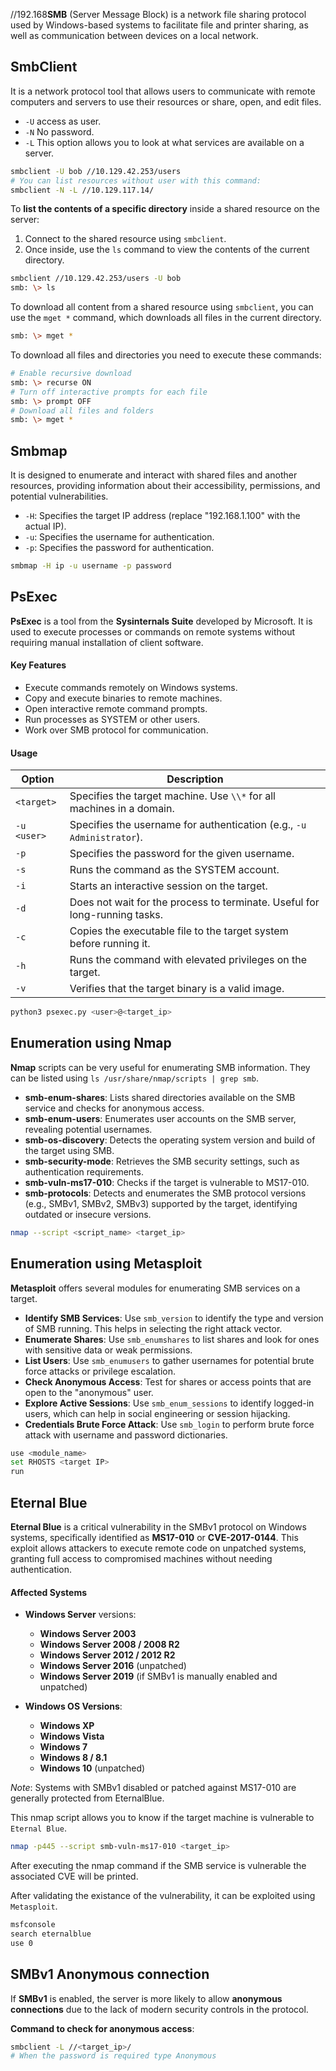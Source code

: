  //192.168**SMB** (Server Message Block) is a network file sharing protocol used by Windows-based systems to facilitate file and printer sharing, as well as communication between devices on a local network.
## SmbClient 
It is a network protocol tool that allows users to communicate with remote computers and servers to use their resources or share, open, and edit files.

- `-U` access as user.
- `-N` No password.
- `-L` This option allows you to look at what services are available on a server.
```bash
smbclient -U bob //10.129.42.253/users
# You can list resources without user with this command:
smbclient -N -L //10.129.117.14/
```

To **list the contents of a specific directory** inside a shared resource on the server:

1. Connect to the shared resource using `smbclient`.
2. Once inside, use the `ls` command to view the contents of the current directory.

```bash
smbclient //10.129.42.253/users -U bob
smb: \> ls
```

To download all content from a shared resource using `smbclient`, you can use the `mget *` command, which downloads all files in the current directory.

```bash
smb: \> mget *
```

To download all files and directories you need to execute these commands:

```bash
# Enable recursive download
smb: \> recurse ON
# Turn off interactive prompts for each file
smb: \> prompt OFF
# Download all files and folders
smb: \> mget *
```

## Smbmap
It is designed to enumerate and interact with shared files and another resources, providing information about their accessibility, permissions, and potential vulnerabilities.
- `-H`: Specifies the target IP address (replace "192.168.1.100" with the actual IP).
- `-u`: Specifies the username for authentication.
- `-p`: Specifies the password for authentication.
```bash
smbmap -H ip -u username -p password
```


## PsExec
**PsExec** is a tool from the **Sysinternals Suite** developed by Microsoft. It is used to execute processes or commands on remote systems without requiring manual installation of client software.

#### Key Features

- Execute commands remotely on Windows systems.
- Copy and execute binaries to remote machines.
- Open interactive remote command prompts.
- Run processes as SYSTEM or other users.
- Work over SMB protocol for communication.

#### Usage

| Option      | Description                                                                |
| ----------- | -------------------------------------------------------------------------- |
| `<target>`  | Specifies the target machine. Use `\\*` for all machines in a domain.      |
| `-u <user>` | Specifies the username for authentication (e.g., `-u Administrator`).      |
| `-p`        | Specifies the password for the given username.                             |
| `-s`        | Runs the command as the SYSTEM account.                                    |
| `-i`        | Starts an interactive session on the target.                               |
| `-d`        | Does not wait for the process to terminate. Useful for long-running tasks. |
| `-c`        | Copies the executable file to the target system before running it.         |
| `-h`        | Runs the command with elevated privileges on the target.                   |
| `-v`        | Verifies that the target binary is a valid image.                          |
```bash
python3 psexec.py <user>@<target_ip> 
```


## Enumeration using Nmap
**Nmap** scripts can be very useful for enumerating SMB information. They can be listed using `ls /usr/share/nmap/scripts | grep smb`.
- **smb-enum-shares**: Lists shared directories available on the SMB service and checks for anonymous access.
- **smb-enum-users**: Enumerates user accounts on the SMB server, revealing potential usernames.
- **smb-os-discovery**: Detects the operating system version and build of the target using SMB.
- **smb-security-mode**: Retrieves the SMB security settings, such as authentication requirements.
- **smb-vuln-ms17-010**: Checks if the target is vulnerable to MS17-010.
- **smb-protocols**: Detects and enumerates the SMB protocol versions (e.g., SMBv1, SMBv2, SMBv3) supported by the target, identifying outdated or insecure versions.

```bash
nmap --script <script_name> <target_ip>
```


## Enumeration using Metasploit
**Metasploit** offers several modules for enumerating SMB services on a target.

- **Identify SMB Services**: Use `smb_version` to identify the type and version of SMB running. This helps in selecting the right attack vector.
- **Enumerate Shares**: Use `smb_enumshares` to list shares and look for ones with sensitive data or weak permissions.
- **List Users**: Use `smb_enumusers` to gather usernames for potential brute force attacks or privilege escalation.
- **Check Anonymous Access**: Test for shares or access points that are open to the "anonymous" user.
- **Explore Active Sessions**: Use `smb_enum_sessions` to identify logged-in users, which can help in social engineering or session hijacking.
- **Credentials Brute Force Attack**: Use `smb_login` to perform brute force attack with username and password dictionaries.

```bash
use <module_name>
set RHOSTS <target IP>
run
```


## Eternal Blue
**Eternal Blue** is a critical vulnerability in the SMBv1 protocol  on Windows systems, specifically identified as **MS17-010** or **CVE-2017-0144**. This exploit allows attackers to execute remote code on unpatched systems, granting full access to compromised machines without needing authentication.
#### **Affected Systems**

- **Windows Server** versions:
    - **Windows Server 2003**
    - **Windows Server 2008 / 2008 R2**
    - **Windows Server 2012 / 2012 R2**
    - **Windows Server 2016** (unpatched)
    - **Windows Server 2019** (if SMBv1 is manually enabled and unpatched)
- **Windows OS Versions**:
    
    - **Windows XP**
    - **Windows Vista**
    - **Windows 7**
    - **Windows 8 / 8.1**
    - **Windows 10** (unpatched)
    
_Note_: Systems with SMBv1 disabled or patched against MS17-010 are generally protected from EternalBlue.

This nmap script allows you to know if the target machine is vulnerable to `Eternal Blue`.

```bash
nmap -p445 --script smb-vuln-ms17-010 <target_ip>
```

After executing the nmap command if the SMB service is vulnerable the associated CVE will be printed.

After validating the existance of the vulnerability, it can be exploited using `Metasploit`.

```bash
msfconsole
search eternalblue
use 0
```


## SMBv1 Anonymous connection

If **SMBv1** is enabled, the server is more likely to allow **anonymous connections** due to the lack of modern security controls in the protocol.

**Command to check for anonymous access**:

```bash
smbclient -L //<target_ip>/ 
# When the password is required type Anonymous
```